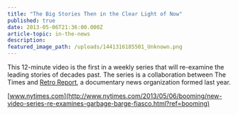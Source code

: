 ```yaml
---
title: "The Big Stories Then in the Clear Light of Now"
published: true
date: 2013-05-06T21:36:00.000Z
article-topic: in-the-news
description:
featured_image_path: /uploads/1441316185501_Unknown.png
---
```


This 12-minute video is the first in a weekly series that will re-examine the leading stories of decades past. The series is a collaboration between The Times and [Retro Report](http://www.retroreport.org/), a documentary news organization formed last year.

[www.nytimes.com](http://www.nytimes.com/2013/05/06/booming/new-video-series-re-examines-garbage-barge-fiasco.html?ref=booming)
